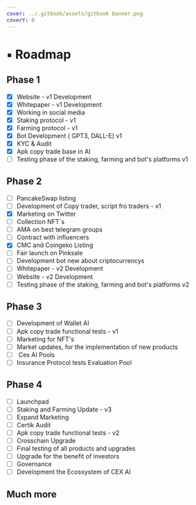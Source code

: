 ```yaml
---
cover: ../.gitbook/assets/gitbook banner.png
coverY: 0
---
```


# ▪ Roadmap

## Phase 1

* [x] Website - v1 Development
* [x] Whitepaper  - v1 Development
* [x] Working in social media
* [x] Staking protocol - v1
* [x] Farming protocol - v1
* [x] Bot Development ( GPT3, DALL-E) v1
* [x] KYC & Audit
* [x] Apk copy trade base in AI
* [ ] Testing phase of the staking, farming and bot's platforms v1

## Phase 2&#x20;

* [ ] PancakeSwap listing
* [ ] Development of Copy trader, script fro traders - v1
* [x] Marketing on Twitter&#x20;
* [ ] Collection NFT\`s
* [ ] AMA on best telegram groups&#x20;
* [ ] Contract with influencers
* [x] CMC and Coingeko Listing&#x20;
* [ ] Fair launch on Pinksale&#x20;
* [ ] Development bot new about criptocurrencys
* [ ] Whitepaper  - v2 Development
* [ ] Website - v2 Development
* [ ] Testing phase of the staking, farming and bot's platforms v2

## Phase 3&#x20;

* [ ] Development of Wallet AI&#x20;
* [ ] Apk copy trade functional tests  - v1
* [ ] Marketing for NFT's
* [ ] Market updates, for the implementation of new products
* [ ] &#x20;Cex AI  Pools
* [ ] Insurance Protocol tests Evaluation Pool&#x20;

## Phase 4

* [ ] Launchpad
* [ ] Staking and Farming Update - v3
* [ ] Expand Marketing&#x20;
* [ ] Certik Audit&#x20;
* [ ] Apk copy trade functional tests  - v2
* [ ] Crosschain Upgrade&#x20;
* [ ] Final testing of all products and upgrades&#x20;
* [ ] Upgrade for the benefit of investors&#x20;
* [ ] Governance
* [ ] Development the Ecossystem of CEX AI

## Much more



